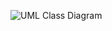 ![UML Class Diagram](https://user-images.githubusercontent.com/74929461/149172201-d81a1e27-ad44-4abb-83df-ad60e9ca3763.jpg)
